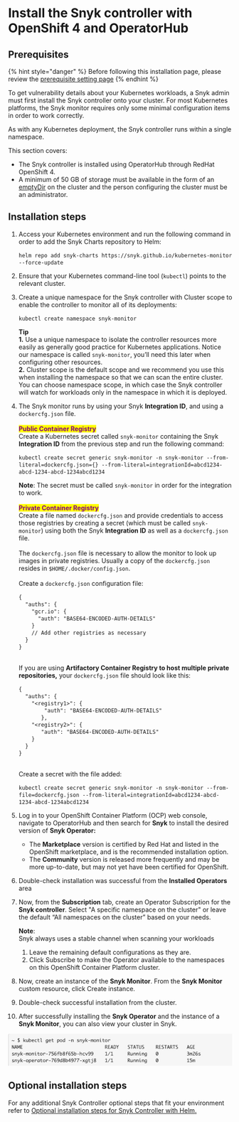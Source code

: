 # Install the Snyk controller with OpenShift 4 and OperatorHub

## Prerequisites

{% hint style="danger" %}
Before following this installation page, please review the [prerequisite setting page](prerequisite-setting.md)
{% endhint %}

To get vulnerability details about your Kubernetes workloads, a Snyk admin must first install the Snyk controller onto your cluster. For most Kubernetes platforms, the Snyk monitor requires only some minimal configuration items in order to work correctly.

As with any Kubernetes deployment, the Snyk controller runs within a single namespace.

This section covers:

* The Snyk controller is installed using OperatorHub through RedHat OpenShift 4.
* A minimum of 50 GB of storage must be available in the form of an [emptyDir](https://kubernetes.io/docs/concepts/storage/volumes/#emptydir) on the cluster and the person configuring the cluster must be an administrator.

## Installation steps

1.  Access your Kubernetes environment and run the following command in order to add the Snyk Charts repository to Helm:

    ```
    helm repo add snyk-charts https://snyk.github.io/kubernetes-monitor --force-update
    ```
2. Ensure that your Kubernetes command-line tool (`kubectl`) points to the relevant cluster.
3.  Create a unique namespace for the Snyk controller with Cluster scope to enable the controller to monitor all of its deployments:

    ```
    kubectl create namespace snyk-monitor
    ```

    **Tip**\
    **1.** Use a unique namespace to isolate the controller resources more easily as generally good practice for Kubernetes applications. Notice our namespace is called `snyk-monitor`, you’ll need this later when configuring other resources.\
    **2.** Cluster scope is the default scope and we recommend you use this when installing the namespace so that we can scan the entire cluster. You can choose namespace scope, in which case the Snyk controller will watch for workloads only in the namespace in which it is deployed.
4.  The Snyk monitor runs by using your Snyk **Integration ID**, and using a `dockercfg.json` file.\
    \
    <mark style="color:purple;">**Public Container Registry**</mark>\
    Create a Kubernetes secret called `snyk-monitor` containing the Snyk **Integration ID** from the previous step and run the following command:

    ```
    kubectl create secret generic snyk-monitor -n snyk-monitor --from-literal=dockercfg.json={} --from-literal=integrationId=abcd1234-abcd-1234-abcd-1234abcd1234
    ```

    **Note**: The secret must be called `snyk-monitor` in order for the integration to work.\
    \
    <mark style="color:purple;">**Private Container Registry**</mark>\
    Create a file named `dockercfg.json` and provide credentials to access those registries by creating a secret (which must be called `snyk-monitor`) using both the Snyk **Integration ID** as well as a `dockercfg.json` file.\
    \
    The `dockercfg.json` file is necessary to allow the monitor to look up images in private registries. Usually a copy of the `dockercfg.json` resides in `$HOME/.docker/config.json`.\
    \
    Create a `dockercfg.json` configuration file:

    ```
    {
      "auths": {
        "gcr.io": {
          "auth": "BASE64-ENCODED-AUTH-DETAILS"
        }
        // Add other registries as necessary
      }
    }
    ```

    \
    If you are using **Artifactory Container Registry to host multiple private repositories,** your `dockercfg.json` file should look like this:

    ```
    {
      "auths": {
        "<registry1>": {
            "auth": "BASE64-ENCODED-AUTH-DETAILS"
           },
        "<registry2>": {
           "auth": "BASE64-ENCODED-AUTH-DETAILS"
        }
      }
    }
    ```

    \
    Create a secret with the file added:

    ```
    kubectl create secret generic snyk-monitor -n snyk-monitor --from-file=dockercfg.json --from-literal=integrationId=abcd1234-abcd-1234-abcd-1234abcd1234
    ```
5. Log in to your OpenShift Container Platform (OCP) web console, navigate to OperatorHub and then search for **Snyk** to install the desired version of **Snyk Operator:**
   * The **Marketplace** version is certified by Red Hat and listed in the OpenShift marketplace, and is the recommended installation option.
   * The **Community** version is released more frequently and may be more up-to-date, but may not yet have been certified for OpenShift.
6. Double-check installation was successful from the **Installed Operators** area
7.  Now, from the **Subscription** tab, create an Operator Subscription for the **Snyk controller**. Select "A specific namespace on the cluster" or leave the default “All namespaces on the cluster” based on your needs.

    **Note**:\
    Snyk always uses a stable channel when scanning your workloads

    1. Leave the remaining default configurations as they are.
    2. Click Subscribe to make the Operator available to the namespaces on this OpenShift Container Platform cluster.
8. Now, create an instance of the **Snyk Monitor**. From the **Snyk Monitor** custom resource, click Create instance.
9. Double-check successful installation from the cluster.
10. After successfully installing the **Snyk Operator** and the instance of a **Snyk Monitor**, you can also view your cluster in Snyk.

![Example of successful installation from the cluster.](<../../../../.gitbook/assets/image (40).png>)

## Optional installation steps

For any additional Snyk Controller optional steps that fit your environment refer to [Optional installation steps for Snyk Controller with Helm](optional-installation-steps-for-snyk-controller-with-helm.md)[.](optional-installation-steps-for-snyk-controller-with-helm.md)
